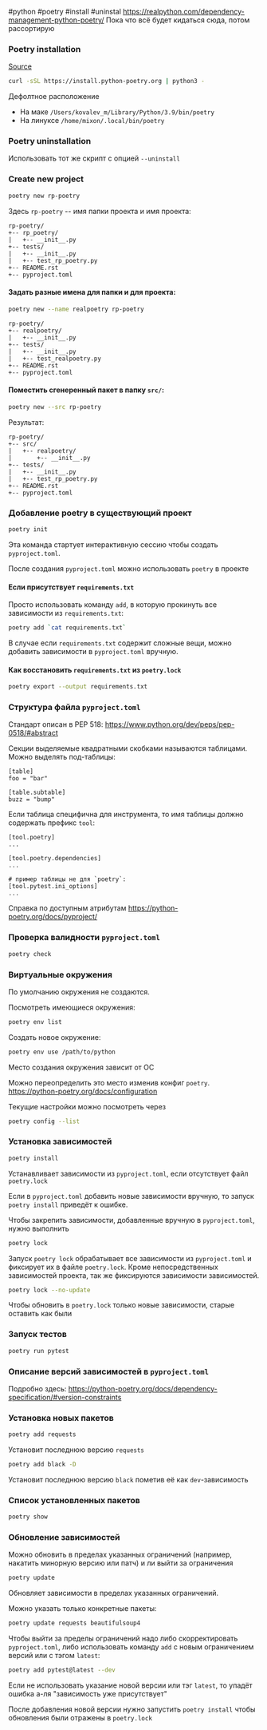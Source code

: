 #python #poetry #install #uninstal
https://realpython.com/dependency-management-python-poetry/
Пока что всё будет кидаться сюда, потом рассортирую

### Poetry installation
[Source](https://github.com/python-poetry/install.python-poetry.org)
```bash
curl -sSL https://install.python-poetry.org | python3 -
```

Дефолтное расположение
- На маке `/Users/kovalev_m/Library/Python/3.9/bin/poetry`
- На линуксе `/home/mixon/.local/bin/poetry`


### Poetry uninstallation
Использовать тот же скрипт с опцией `--uninstall`

### Create new project
```bash
poetry new rp-poetry
```
Здесь `rp-poetry` -- имя папки проекта и имя проекта:
```
rp-poetry/
+-- rp_poetry/
|   +-- __init__.py
+-- tests/
|   +-- __init__.py
|   +-- test_rp_poetry.py
+-- README.rst
+-- pyproject.toml
```


#### Задать разные имена для папки и для проекта:
```bash
poetry new --name realpoetry rp-poetry
```

```
rp-poetry/
+-- realpoetry/
|   +-- __init__.py
+-- tests/
|   +-- __init__.py
|   +-- test_realpoetry.py
+-- README.rst
+-- pyproject.toml
```

#### Поместить сгенеренный пакет в папку `src/`:
```bash
poetry new --src rp-poetry
```
Результат:
```
rp-poetry/
+-- src/
|   +-- realpoetry/
|       +-- __init__.py
+-- tests/
|   +-- __init__.py
|   +-- test_rp_poetry.py
+-- README.rst
+-- pyproject.toml
```

### Добавление poetry в существующий проект
```bash
poetry init
```
Эта команда стартует интерактивную сессию чтобы создать `pyproject.toml`. 

После создания `pyproject.toml` можно использовать `poetry` в проекте

#### Если присутствует `requirements.txt`
Просто использовать команду `add`, в которую прокинуть все зависимости из `requirements.txt`:
```bash
poetry add `cat requirements.txt`
```

В случае если `requirements.txt` содержит сложные вещи, можно добавить зависимости в `pyproject.toml` вручную.

#### Как восстановить `requirements.txt` из `poetry.lock`
```bash
poetry export --output requirements.txt
```
### Структура файла `pyproject.toml`
Стандарт описан в PEP 518: https://www.python.org/dev/peps/pep-0518/#abstract

Секции выделяемые  квадратными скобками называются таблицами. Можно выделять под-таблицы:
```
[table]
foo = "bar"

[table.subtable]
buzz = "bump"
```

Если таблица специфична для инструмента, то имя таблицы должно содержать префикс `tool`:
```
[tool.poetry]
...

[tool.poetry.dependencies]
...

# пример таблицы не для `poetry`:
[tool.pytest.ini_options]
...
```

Справка по доступным атрибутам
https://python-poetry.org/docs/pyproject/

### Проверка валидности `pyproject.toml`
```bash
poetry check
```
### Виртуальные окружения
По умолчанию окружения не создаются.

Посмотреть имеющиеся окружения:
```bash
poetry env list
```

Создать новое окружение:
```bash
poetry env use /path/to/python
```

Место создания окружения зависит от ОС

Можно переопределить это место изменив конфиг `poetry`.
https://python-poetry.org/docs/configuration

Текущие настройки можно посмотреть через 
```bash
poetry config --list
```

### Установка зависимостей
```bash
poetry install
```
Устанавливает зависимости из `pyproject.toml`, если отсутствует файл `poetry.lock`

Если в `pyproject.toml` добавить новые зависимости вручную, то запуск `poetry install` приведёт к ошибке.

Чтобы закрепить зависимости, добавленные вручную в `pyproject.toml`, нужно выполнить 
```bash
poetry lock
```

Запуск `poetry lock` обрабатывает все зависимости из `pyproject.toml` и фиксирует их в файле `poetry.lock`. Кроме непосредственных зависимостей проекта, так же фиксируются зависимости зависимостей.

```bash
poetry lock --no-update
```
Чтобы обновить в `poetry.lock` только новые зависимости, старые оставить как были

### Запуск тестов
```bash
poetry run pytest
```

### Описание версий зависимостей в `pyproject.toml`
Подробно здесь:
https://python-poetry.org/docs/dependency-specification/#version-constraints

### Установка новых пакетов
```bash
poetry add requests
```
Установит последнюю версию `requests`

```bash
poetry add black -D
```
Установит последнюю версию `black` пометив её как `dev`-зависимость

### Список установленных пакетов
```bash
poetry show
```

### Обновление зависимостей
Можно обновить в пределах указанных ограничений (например, накатить минорную версию или патч) и ли выйти за ограничения

```bash
poetry update
```
Обновляет зависимости в пределах указанных ограничений.

Можно указать только конкретные пакеты:
```bash
poetry update requests beautifulsoup4
```

Чтобы выйти за пределы ограничений надо либо скорректировать `pyproject.toml`, либо использовать команду `add` с новым ограничением версий или с тэгом `latest`:
```bash
poetry add pytest@latest --dev
```

Если не использовать указание новой версии или тэг `latest`, то упадёт ошибка а-ля "зависимость уже присутствует"

После добавления новой версии нужно запустить `poetry install` чтобы обновления были отражены в `poetry.lock`
